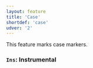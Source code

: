 ```yaml
---
layout: feature
title: 'Case'
shortdef: 'case'
udver: '2'
---
```


This feature marks case markers.

### <a name="Ins">`Ins`</a>: Instrumental
